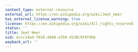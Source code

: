 ```yaml
---
content_type: external-resource
external_url: https://en.wikipedia.org/wiki/Jeet_Heer
has_external_license_warning: true
license: https://en.wikipedia.org/wiki/All_rights_reserved
status: ''
title: Jeet Heer
uid: eccc14ad-f016-4948-afb9-d138c9f4f4bb
wayback_url: ''
---
```

